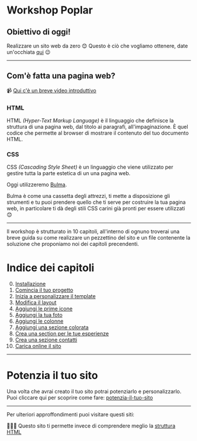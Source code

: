 # Workshop Poplar

## Obiettivo di oggi!

Realizzare un sito web da zero 😊
Questo è ciò che vogliamo ottenere, date un'occhiata [qui](https://ladygaga-resume.netlify.com/) 😉


---


## Com'è fatta una pagina web?

📹  [Qui c'è un breve video introduttivo](https://www.youtube.com/watch?v=gT0Lh1eYk78)


### HTML

HTML _(Hyper-Text Markup Language)_ è il linguaggio che definisce la struttura di una pagina web, dal titolo ai paragrafi, all'impaginazione. È quel codice che permette al browser di mostrare il contenuto del tuo documento HTML.

### CSS

CSS _(Cascading Style Sheet)_ è un linguaggio che viene utilizzato per gestire tutta la parte estetica di un una pagina web. 

Oggi utilizzeremo [Bulma](https://bulma.io).

Bulma è come una cassetta degli attrezzi, ti mette a disposizione gli strumenti e tu puoi prendere quello che ti serve per costruire la tua pagina web, in particolare ti dà degli stili CSS carini già pronti per essere utilizzati 😊

---

Il workshop è strutturato in 10 capitoli, all'interno di ognuno troverai una breve guida su come realizzare un pezzettino del sito e un file contenente la soluzione che proponiamo noi dei capitoli precendenti.

# Indice dei capitoli

00. [Installazione](00-installazione)
1. [Comincia il tuo progetto](01-comincia-a-preparare-il-tuo-progetto)
2. [Inizia a personalizzare il template](02-inizia-a-personalizzare-il-template)
3. [Modifica il layout](03-modifica-il-layout)
4. [Aggiungi le prime icone](04-aggiungi-le-prime-icone)
5. [Aggiungi la tua foto](05-aggiungi-la-tua-foto)
6. [Aggiungi le colonne](06-aggiungi-le-colonne)
7. [Aggiungi una sezione colorata](07-aggiungi-una-sezione-colorata)
8. [Crea una section per le tue esperienze](08-crea-section-per-esperienze)
9. [Crea una sezione contatti](09-crea-una-sezione-contatti)
1. [Carica online il sito](10-carica-online-il-sito)

--- 


# Potenzia il tuo sito

Una volta che avrai creato il tuo sito potrai potenziarlo e personalizzarlo.
Puoi cliccare qui per scoprire come fare: [potenzia-il-tuo-sito](potenzia-il-tuo-sito)


---

Per ulteriori approffondimenti puoi visitare questi siti: 

👩🏻‍💻  Questo sito ti permette invece di comprendere meglio la [struttura HTML](https://htmlreference.io/base/)
